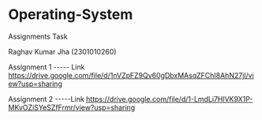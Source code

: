 # Operating-System
Assignments Task


Raghav Kumar Jha
(2301010260)


Assignment 1 ----- Link
https://drive.google.com/file/d/1nVZpFZ9Qv60gDbxMAsqZFChI8AhN27jl/view?usp=sharing

Assignment 2 -----Link
https://drive.google.com/file/d/1-LmdLi7HlVK9X1P-MKvOZiSYeSZfFrmr/view?usp=sharing
